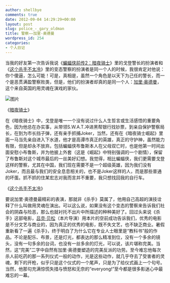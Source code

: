 ```yaml
---
author: shellbye
comments: true
date: 2012-09-04 14:29:29+00:00
layout: post
slug: police_-_gary_oldman
title: 警察——加里·奥德曼
wordpress_id: 254
categories:
- 个人日记
---
```


当我的好友第一次告诉我说《[蝙蝠侠前传2：暗夜骑士](http://movie.douban.com/subject/3395373/)》里的戈登警长的扮演者和《[这个杀手不太冷](http://movie.douban.com/subject/1295644/)》里的变态警察的扮演者是同一个人的时候，我很肯定对他说：你个傻逼，怎么可能！可是，真相是，虽然一个角色是以天下为己任的警长，而一个是恶贯满盈警察败类，但是，他们的扮演者却真的是同一个人：[加里·奥德曼](http://movie.douban.com/celebrity/1010507/)，这个来自英国的用灵魂在演戏的家伙。

  


![图片](http://img.bimg.126.net/photo/bdCKvKdC9Y2c3lHRHYKNjg==/5698742378500841351.jpg)  


  


《[暗夜骑士](http://movie.douban.com/subject/3395373/)》

在《暗夜骑士》中，戈登是唯一一个没有说过什么人生哲言或生活感悟的重要角色，因为他总在办实事，从带领S.W.A.T.冲进黑帮银行找钞票，到亲自保护警察局长，在到为市长挡子弹，还有亲手抓捕Joker，当然，还有在《暗夜骑士崛起》里面一马当先亲自进入下水道，他才是高谭市真正的英雄，真正的守护神，虽然能力有限，但是却永不放弃。包括蝙蝠侠布鲁斯本人在父母双亡时，也是他第一时间出面安慰小布鲁斯，并为他披上外套（这是《崛起》中特别强调的一个剧情），保留了布鲁斯对这个城市最后的一丝美好幻想。我觉得，相比蝙蝠侠，我们更需要戈登这样的警察，尤其在中国，我们现在需要不是一个超级英雄，因为我们没有Joker，而且最与我们的安全息息相关的，也不是Joker这样的人，而是那些普通的坏蛋。抓不抓的住某宏志对我而言并不重要，我只想找回我的自行车。

  


《[这个杀手不太冷](http://movie.douban.com/subject/1295644/)》

要说加里·奥德曼最精彩的表演，那就非《杀手》莫属了，他用自己高超的演技诠释了什么叫做用灵魂在演出。可以这么说，如果没有这个变态的警察来告诉我们社会的阴森与险恶，那么也就衬托不出片中所描述的种种美好了。回过头来说《杀手》这部电影，[吕克·贝松](http://movie.douban.com/celebrity/1031876/)（本片导演）用本片的空前成功告诉我们，优秀的电影是不分文艺与商业的，因为真正的优秀的电影，既不失文艺，也不缺乏商业。暑假重新看了一遍《杀手》，终于明白了为什么它在专业人士眼里是“教科书”般的作品。不论是配乐、布景，还是灯光，都表达的那么精准到位，没有一个多余的镜头，没有一句多余的台词，也没有一丝多余的灯光，可以说，该片堪称完美。当然，这“完美”二字中自然有加里·奥德曼塑造的完美反派的功劳。至今难忘他每次杀人前吃药的那一系列仪式一般的动作，光是这些动作，就几乎夺去了受害者的灵魂，剩下的开枪，似乎只是这个仪式的一个尾声，只是为了给仪式画上一个句号。当然，他那句充满惊慌失措与愤怒和无奈的“everyong!”至今都是很多影迷心中最难忘的一幕。
